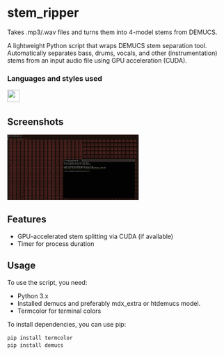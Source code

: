 # stem_ripper
Takes .mp3/.wav files and turns them into 4-model stems from DEMUCS.

A lightweight Python script that wraps DEMUCS stem separation tool. Automatically separates bass, drums, vocals, and other (instrumentation) stems from an input audio file using GPU acceleration (CUDA).

### Languages and styles used
<p>
    <a href="https://www.python.org/"><img height="28" width="28" src="https://upload.wikimedia.org/wikipedia/commons/thumb/0/0a/Python.svg/2048px-Python.svg.png" /></a>
</p>

## Screenshots
<img width=60% src="https://raw.githubusercontent.com/cameronos/8bit-bmp-2-c/refs/heads/main/8bit_bmp.png">

## Features
- GPU-accelerated stem splitting via CUDA (if available)
- Timer for process duration

## Usage
To use the script, you need:
- Python 3.x
- Installed demucs and preferably mdx_extra or htdemucs model.
- Termcolor for terminal colors

To install dependencies, you can use pip:

```bash
pip install termcolor
pip install demucs

